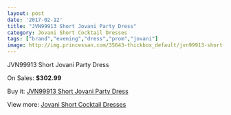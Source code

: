 ```yaml
---
layout: post
date: '2017-02-12'
title: "JVN99913 Short Jovani Party Dress"
category: Jovani Short Cocktail Dresses
tags: ["brand","evening","dress","prom","jovani"]
image: http://img.princessan.com/35643-thickbox_default/jvn99913-short-jovani-party-dress.jpg
---
```

JVN99913 Short Jovani Party Dress

On Sales: **$302.99**
<a href="https://www.princessan.com/en/16661-jvn99913-short-jovani-party-dress.html"><amp-img layout="responsive" width="600" height="600" src="//img.princessan.com/35643-thickbox_default/jvn99913-short-jovani-party-dress.jpg" alt="JVN99913 Short Jovani Party Dress 0" /></a>
<a href="https://www.princessan.com/en/16661-jvn99913-short-jovani-party-dress.html"><amp-img layout="responsive" width="600" height="600" src="//img.princessan.com/35644-thickbox_default/jvn99913-short-jovani-party-dress.jpg" alt="JVN99913 Short Jovani Party Dress 1" /></a>
<a href="https://www.princessan.com/en/16661-jvn99913-short-jovani-party-dress.html"><amp-img layout="responsive" width="600" height="600" src="//img.princessan.com/35645-thickbox_default/jvn99913-short-jovani-party-dress.jpg" alt="JVN99913 Short Jovani Party Dress 2" /></a>

Buy it: [JVN99913 Short Jovani Party Dress](https://www.princessan.com/en/16661-jvn99913-short-jovani-party-dress.html "JVN99913 Short Jovani Party Dress")

View more: [Jovani Short Cocktail Dresses](https://www.princessan.com/en/139- "Jovani Short Cocktail Dresses")